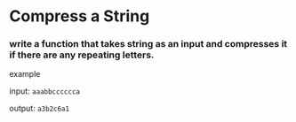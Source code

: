 # Compress a String

### write a function that takes string as an input and compresses it if there are any repeating letters.


example

input: ```aaabbcccccca```

output: ```a3b2c6a1```
